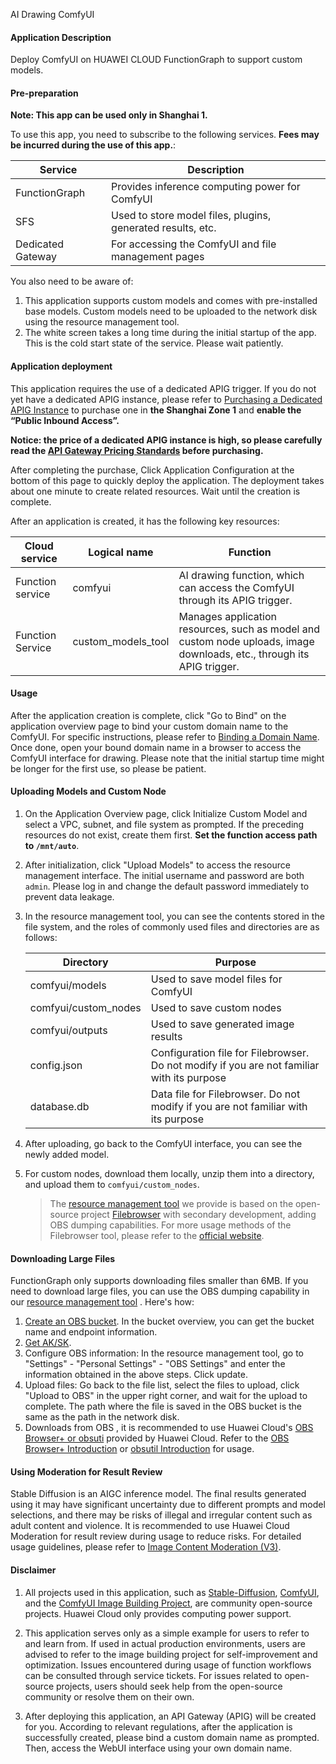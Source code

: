 AI Drawing ComfyUI
#### Application Description
Deploy ComfyUI on HUAWEI CLOUD FunctionGraph to support custom models.

#### Pre-preparation
**Note: This app can be used only in Shanghai 1.**

To use this app, you need to subscribe to the following services. **Fees may be incurred during the use of this app.**:

| Service           | Description                                                 |
|-------------------|-------------------------------------------------------------|
| FunctionGraph     | Provides inference computing power for ComfyUI              |
| SFS               | Used to store model files, plugins, generated results, etc. |
| Dedicated Gateway | For accessing the ComfyUI and file management pages         |

You also need to be aware of:
1. This application supports custom models and comes with pre-installed base models. Custom models need to be uploaded to the network disk using the resource management tool.
2. The white screen takes a long time during the initial startup of the app. This is the cold start state of the service. Please wait patiently.

#### Application deployment
This application requires the use of a dedicated APIG trigger. If you do not yet have a dedicated APIG instance, please refer to <a href="https://support.huaweicloud.com/usermanual-apig/apig_03_0037.html" target="_blank" rel="noopener noreferrer">Purchasing a Dedicated APIG Instance</a> to purchase one in **the Shanghai Zone 1** and **enable the “Public Inbound Access”.**

**Notice: the price of a dedicated APIG instance is high, so please carefully read the <a href="https://support.huaweicloud.com/price-apig/apig_08_0001.html" target="_blank" rel="noopener noreferrer">API Gateway Pricing Standards</a> before purchasing.**

After completing the purchase, Click Application Configuration at the bottom of this page to quickly deploy the application. The deployment takes about one minute to create related resources. Wait until the creation is complete.

After an application is created, it has the following key resources:

| Cloud service    | Logical name       | Function                                                                                                               |
|------------------|--------------------|------------------------------------------------------------------------------------------------------------------------|
| Function service | comfyui            | AI drawing function, which can access the ComfyUI through its APIG trigger.                                            |
| Function Service | custom_models_tool | Manages application resources, such as model and custom node uploads, image downloads, etc., through its APIG trigger. |

#### Usage
After the application creation is complete, click "Go to Bind" on the application overview page to bind your custom domain name to the ComfyUI. For specific instructions, please refer to <a href="https://support.huaweicloud.com/usermanual-apig/apig_03_0006.html" target="_blank" rel="noopener noreferrer">Binding a Domain Name</a>. Once done, open your bound domain name in a browser to access the ComfyUI interface for drawing. Please note that the initial startup time might be longer for the first use, so please be patient.

#### Uploading Models and Custom Node

1. On the Application Overview page, click Initialize Custom Model and select a VPC, subnet, and file system as prompted. If the preceding resources do not exist, create them first. **Set the function access path to `/mnt/auto`**.

2. After initialization, click "Upload Models" to access the resource management interface. The initial username and password are both `admin`. Please log in and change the default password immediately to prevent data leakage.

3. In the resource management tool, you can see the contents stored in the file system, and the roles of commonly used files and directories are as follows:

   | Directory            | Purpose                                                                                    |
   |----------------------|--------------------------------------------------------------------------------------------|
   | comfyui/models       | Used to save model files for ComfyUI                                                       |
   | comfyui/custom_nodes | Used to save custom nodes                                                                  |
   | comfyui/outputs      | Used to save generated image results                                                       |
   | config.json          | Configuration file for Filebrowser. Do not modify if you are not familiar with its purpose |
   | database.db          | Data file for Filebrowser. Do not modify if you are not familiar with its purpose          |

4. After uploading, go back to the ComfyUI interface, you can see the newly added model.

5. For custom nodes, download them locally, unzip them into a directory, and upload them to `comfyui/custom_nodes`.

   > The <a href="https://github.com/Ma-Chang-an/filebrowser" target="_blank" rel="noopener noreferrer">resource management tool</a> we provide is based on the open-source project <a href="https://github.com/filebrowser/filebrowser" target="_blank" rel="noopener noreferrer">Filebrowser</a> with secondary development, adding OBS dumping capabilities. For more usage methods of the Filebrowser tool, please refer to the <a href="https://filebrowser.org/" target="_blank" rel="noopener noreferrer">official website</a>.

#### Downloading Large Files

FunctionGraph only supports downloading files smaller than 6MB. If you need to download large files, you can use the OBS dumping capability in our <a href="_https://github.com/Ma-Chang-an/filebrowser" target="_blank" rel="noopener noreferrer">resource management tool</a> . Here's how:

1. <a href="https://support.huaweicloud.com/usermanual-obs/zh-cn_topic_0045829088.html" target="_blank" rel="noopener noreferrer">Create an OBS bucket</a>. In the bucket overview, you can get the bucket name and endpoint information.
2. <a href="https://support.huaweicloud.com/usermanual-iam/iam_02_0003.html" target="_blank" rel="noopener noreferrer">Get AK/SK</a>.
3. Configure OBS information: In the resource management tool, go to "Settings" - "Personal Settings" - "OBS Settings" and enter the information obtained in the above steps. Click update.
4. Upload files: Go back to the file list, select the files to upload, click "Upload to OBS" in the upper right corner, and wait for the upload to complete. The path where the file is saved in the OBS bucket is the same as the path in the network disk.
5. Downloads from OBS , it is recommended to use Huawei Cloud's <a href="https://developer.huaweicloud.com/tools#section-1" target="_blank" rel="noopener noreferrer">OBS Browser+ or obsuti</a> provided by Huawei Cloud. Refer to the <a href="https://support.huaweicloud.com/browsertg-obs/obs_03_1000.html" target="_blank" rel="noopener noreferrer">OBS Browser+ Introduction</a> or <a href="https://support.huaweicloud.com/utiltg-obs/obs_11_0001.html" target="_blank" rel="noopener noreferrer">obsutil Introduction</a> for usage.


#### Using Moderation for Result Review

Stable Diffusion is an AIGC inference model. The final results generated using it may have significant uncertainty due to different prompts and model selections, and there may be risks of illegal and irregular content such as adult content and violence. It is recommended to use Huawei Cloud Moderation for result review during usage to reduce risks. For detailed usage guidelines, please refer to <a href="https://support.huaweicloud.com/api-moderation/moderation_03_0086.html" target="_blank" rel="noopener noreferrer">Image Content Moderation (V3)</a>.

#### Disclaimer

1. All projects used in this application, such as <a href="https://github.com/Stability-AI/stablediffusion" target="_blank" rel="noopener noreferrer">Stable-Diffusion</a>, <a href="https://github.com/comfyanonymous/ComfyUI" target="_blank" rel="noopener noreferrer">ComfyUI</a>, and the <a href="https://github.com/fg-serverless-app/fg-comfyui" target="_blank" rel="noopener noreferrer">ComfyUI Image Building Project</a>, are community open-source projects. Huawei Cloud only provides computing power support.

2. This application serves only as a simple example for users to refer to and learn from. If used in actual production environments, users are advised to refer to the image building project for self-improvement and optimization. Issues encountered during usage of function workflows can be consulted through service tickets. For issues related to open-source projects, users should seek help from the open-source community or resolve them on their own.

3. After deploying this application, an API Gateway (APIG) will be created for you. According to relevant regulations, after the application is successfully created, please bind a custom domain name as prompted. Then, access the WebUI interface using your own domain name.